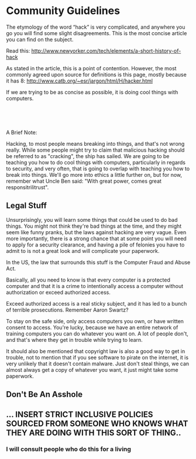 # Community Guidelines

<p>The etymology of the word “hack” is very complicated, and anywhere you go you will find some slight disagreements. This is the most concise article you can find on the subject.<br></p><p>Read this:&nbsp;<a href="http://www.newyorker.com/tech/elements/a-short-history-of-hack">http://www.newyorker.com/tech/elements/a-short-history-of-hack</a><br></p><p>As stated in the article, this is a point of contention. However, the most commonly agreed upon source for definitions is this page, mostly because it has 8:&nbsp;<a href="http://www.catb.org/~esr/jargon/html/H/hacker.html">http://www.catb.org/~esr/jargon/html/H/hacker.html</a></p><p>If we are trying to be as concise as possible, it is doing cool things with computers.&nbsp;</p><p><br></p><p><br></p>


A Brief Note:

Hacking, to most people means breaking into things, and that's not wrong really. While some people might try to claim that malicious hacking should be referred to as "cracking", the ship has sailed. We are going to be teaching you how to do cool things with computers, particularly in regards to security, and very often, that is going to overlap with teaching you how to break into things. We'll go more into ethics a little further on, but for now, remember what Uncle Ben said: "With great power, comes great responsitrilitrust".

## Legal Stuff 
Unsurprisingly, you will learn some things that could be used to do bad things. You might not think they're bad things at the time, and they might seem like funny pranks, but the laws against hacking are very vague. Even more importantly, there is a strong chance that at some point you will need to apply for a security clearance, and having a pile of felonies you have to admit to is not a great look and will complicate your paperwork.

In the US, the law that surrounds this stuff is the Computer Fraud and Abuse Act. 

Basically, all you need to know is that every computer is a protected computer and that it is a crime to intentionally access a computer without authorization or exceed authorized access.

Exceed authorized access is a real sticky subject, and it has led to a bunch of terrible prosecutions. Remember Aaron Swartz?

To stay on the safe side, only access computers you own, or have written consent to access. You're lucky, because we have an entire network of training computers you can do whatever you want on. A lot of people don't, and that's where they get in trouble while trying to learn.  

It should also be mentioned that copyright law is also a good way to get in trouble, not to mention that if you see software to pirate on the internet, it is very unlikely that it doesn't contain malware. Just don't steal things, we can almost always get a copy of whatever you want, it just might take some paperwork. 

## Don't Be An Asshole

## ... INSERT STRICT INCLUSIVE POLICIES SOURCED FROM SOMEONE WHO KNOWS WHAT THEY ARE DOING WITH THIS SORT OF THING..
### I will consult people who do this for a living 
